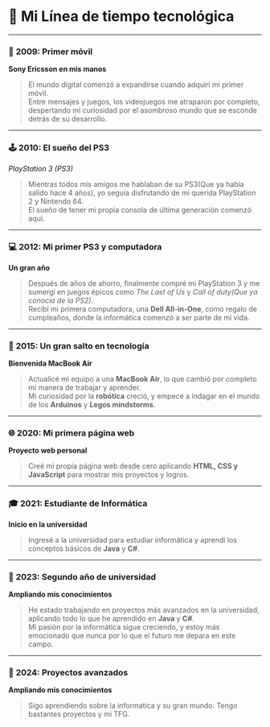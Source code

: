 # 🌟 **Mi Línea de tiempo tecnológica**

---

### 📱 **2009: Primer móvil**  
**Sony Ericsson en mis manos**  
> El mundo digital comenzó a expandirse cuando adquirí mi primer móvil.  
>Entre mensajes y juegos, los videojuegos me atraparon por completo, despertando mi curiosidad por el asombroso mundo que se esconde detrás de su desarrollo.
---

### 🕹️ **2010: El sueño del PS3**  
*PlayStation 3 (PS3)*  
> Mientras todos mis amigos me hablaban de su PS3(Que ya había salido hace 4 años), yo seguía disfrutando de mi querida PlayStation 2 y Nintendo 64.  
> El sueño de tener mi propia consola de última generación comenzó aquí.

---

### 💻 **2012: Mi primer PS3 y computadora**  
**Un gran año**  
> Después de años de ahorro, finalmente compré mi PlayStation 3 y me sumergí en juegos épicos como *The Last of Us* y *Call of duty(Que ya conocía de la PS2)*.  
> Recibí mi primera computadora, una **Dell All-in-One**, como regalo de cumpleaños, donde la informática comenzó a ser parte de mi vida.

---

### 💼 **2015: Un gran salto en tecnología**  
**Bienvenida MacBook Air**  
> Actualicé mi equipo a una **MacBook Air**, lo que cambió por completo mi manera de trabajar y aprender.  
> Mi curiosidad por la **robótica** creció, y empecé a indagar en el mundo de los **Arduinos** y **Legos mindstorms**.

---

### 🌐 **2020: Mi primera página web**  
**Proyecto web personal**  
> Creé mi propia página web desde cero aplicando **HTML, CSS y JavaScript** para mostrar mis proyectos y logros.

---

### 🎓 **2021: Estudiante de Informática**  
**Inicio en la universidad**  
> Ingresé a la universidad para estudiar informática y aprendí los conceptos básicos de **Java** y **C#**.

---

### 🚀 **2023: Segundo año de universidad**  
**Ampliando mis conocimientos**  
> He estado trabajando en proyectos más avanzados en la universidad, aplicando todo lo que he aprendido en **Java** y **C#**.  
> Mi pasión por la informática sigue creciendo, y estoy más emocionado que nunca por lo que el futuro me depara en este campo.

---

### 🚀 **2024: Proyectos avanzados**  
**Ampliando mis conocimientos** 
> Sigo aprendiendo sobre la informatica y su gran mundo.
> Tengo bastantes proyectos y mi TFG.
